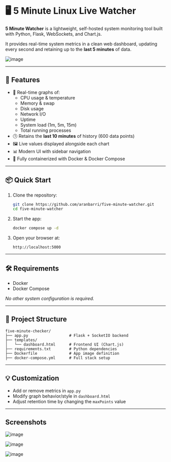 # 🖥️ 5 Minute Linux Live Watcher

**5 Minute Watcher** is a lightweight, self-hosted system monitoring tool built with Python, Flask, WebSockets, and Chart.js.  

It provides real-time system metrics in a clean web dashboard, updating every second and retaining up to the **last 5 minutes** of data.

![image](https://github.com/user-attachments/assets/722c6b1f-66d3-42bc-b562-bdd31cd1af07)

---

## 🚀 Features

- 🔄 Real-time graphs of:
  - CPU usage & temperature
  - Memory & swap
  - Disk usage
  - Network I/O
  - Uptime
  - System load (1m, 5m, 15m)
  - Total running processes
- 🕒 Retains the **last 10 minutes** of history (600 data points)
- 🖼️ Live values displayed alongside each chart
- 📊 Modern UI with sidebar navigation
- 🐳 Fully containerized with Docker & Docker Compose

---

## 📦 Quick Start

1. Clone the repository:
   ```bash
   git clone https://github.com/aranbarri/five-minute-watcher.git
   cd five-minute-watcher
   ```

2. Start the app:
   ```bash
   docker compose up -d 
   ```

3. Open your browser at:
   ```
   http://localhost:5000
   ```

---

## 🛠 Requirements

- Docker
- Docker Compose

_No other system configuration is required._

---

## 📁 Project Structure

```
five-minute-checker/
├── app.py                  # Flask + SocketIO backend
├── templates/
│   └── dashboard.html      # Frontend UI (Chart.js)
├── requirements.txt        # Python dependencies
├── Dockerfile              # App image definition
├── docker-compose.yml      # Full stack setup
```

---

## 💡 Customization

- Add or remove metrics in `app.py`
- Modify graph behavior/style in `dashboard.html`
- Adjust retention time by changing the `maxPoints` value

---

## Screenshots
![image](https://github.com/user-attachments/assets/940b0212-fe43-43b7-b471-6e5657d16593)

![image](https://github.com/user-attachments/assets/04c0428c-b2b3-42f3-b3ef-b2c62360ce64)

![image](https://github.com/user-attachments/assets/4a0cfdb3-dd7f-4204-89a6-ababe27dfbc5)

